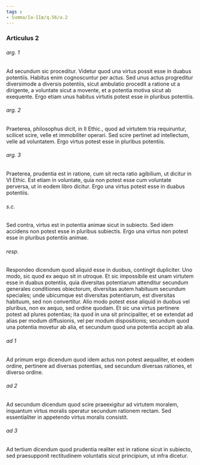 ```yaml
---
tags : 
- Summa/Ia-IIæ/q.56/a.2
---
```


### Articulus 2

###### arg. 1
Ad secundum sic proceditur. Videtur quod una virtus possit esse in duabus potentiis. Habitus enim cognoscuntur per actus. Sed unus actus progreditur diversimode a diversis potentiis, sicut ambulatio procedit a ratione ut a dirigente, a voluntate sicut a movente, et a potentia motiva sicut ab exequente. Ergo etiam unus habitus virtutis potest esse in pluribus potentiis.

###### arg. 2
Praeterea, philosophus dicit, in II Ethic., quod ad virtutem tria requiruntur, scilicet scire, velle et immobiliter operari. Sed scire pertinet ad intellectum, velle ad voluntatem. Ergo virtus potest esse in pluribus potentiis.

###### arg. 3
Praeterea, prudentia est in ratione, cum sit recta ratio agibilium, ut dicitur in VI Ethic. Est etiam in voluntate, quia non potest esse cum voluntate perversa, ut in eodem libro dicitur. Ergo una virtus potest esse in duabus potentiis.

###### s.c.
Sed contra, virtus est in potentia animae sicut in subiecto. Sed idem accidens non potest esse in pluribus subiectis. Ergo una virtus non potest esse in pluribus potentiis animae.

###### resp.
Respondeo dicendum quod aliquid esse in duobus, contingit dupliciter. Uno modo, sic quod ex aequo sit in utroque. Et sic impossibile est unam virtutem esse in duabus potentiis, quia diversitas potentiarum attenditur secundum generales conditiones obiectorum, diversitas autem habituum secundum speciales; unde ubicumque est diversitas potentiarum, est diversitas habituum, sed non convertitur. Alio modo potest esse aliquid in duobus vel pluribus, non ex aequo, sed ordine quodam. Et sic una virtus pertinere potest ad plures potentias; ita quod in una sit principaliter, et se extendat ad alias per modum diffusionis, vel per modum dispositionis; secundum quod una potentia movetur ab alia, et secundum quod una potentia accipit ab alia.

###### ad 1
Ad primum ergo dicendum quod idem actus non potest aequaliter, et eodem ordine, pertinere ad diversas potentias, sed secundum diversas rationes, et diverso ordine.

###### ad 2
Ad secundum dicendum quod scire praeexigitur ad virtutem moralem, inquantum virtus moralis operatur secundum rationem rectam. Sed essentialiter in appetendo virtus moralis consistit.

###### ad 3
Ad tertium dicendum quod prudentia realiter est in ratione sicut in subiecto, sed praesupponit rectitudinem voluntatis sicut principium, ut infra dicetur.

